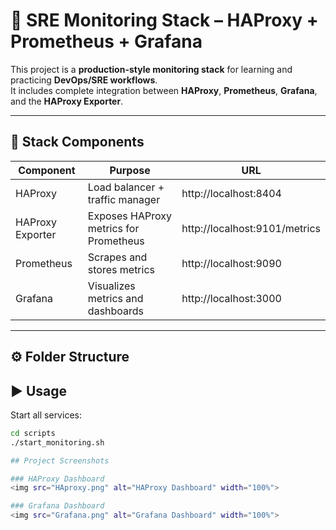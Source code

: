# 🧠 SRE Monitoring Stack – HAProxy + Prometheus + Grafana

This project is a **production-style monitoring stack** for learning and practicing **DevOps/SRE workflows**.  
It includes complete integration between **HAProxy**, **Prometheus**, **Grafana**, and the **HAProxy Exporter**.

---

## 🚀 Stack Components
| Component | Purpose | URL |
|------------|----------|------|
| HAProxy | Load balancer + traffic manager | http://localhost:8404 |
| HAProxy Exporter | Exposes HAProxy metrics for Prometheus | http://localhost:9101/metrics |
| Prometheus | Scrapes and stores metrics | http://localhost:9090 |
| Grafana | Visualizes metrics and dashboards | http://localhost:3000 |

---

## ⚙️ Folder Structure

 ## ▶️ Usage
Start all services:
```bash
cd scripts
./start_monitoring.sh

## Project Screenshots

### HAProxy Dashboard
<img src="HAproxy.png" alt="HAProxy Dashboard" width="100%">

### Grafana Dashboard
<img src="Grafana.png" alt="Grafana Dashboard" width="100%">

